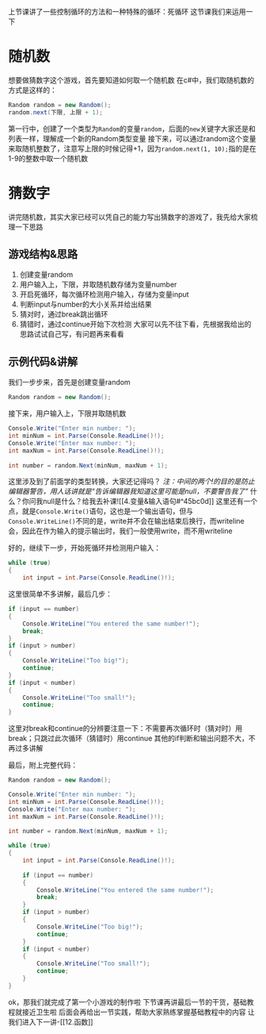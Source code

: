 上节课讲了一些控制循环的方法和一种特殊的循环：死循环
这节课我们来运用一下
# 随机数

想要做猜数字这个游戏，首先要知道如何取一个随机数
在c#中，我们取随机数的方式是这样的：
```csharp
Random random = new Random();
random.next(下限, 上限 + 1);
```
第一行中，创建了一个类型为`Random`的变量`random`，后面的`new`关键字大家还是和列表一样，理解成一个新的Random类型变量
接下来，可以通过random这个变量来取随机整数了，注意写上限的时候记得+1，因为`random.next(1, 10);`指的是在1-9的整数中取一个随机数
# 猜数字

讲完随机数，其实大家已经可以凭自己的能力写出猜数字的游戏了，我先给大家梳理一下思路
## 游戏结构&思路

1. 创建变量random
2. 用户输入上，下限，并取随机数存储为变量number
3. 开启死循环，每次循环检测用户输入，存储为变量input
4. 判断input与number的大小关系并给出结果
5. 猜对时，通过break跳出循环
6. 猜错时，通过continue开始下次检测
大家可以先不往下看，先根据我给出的思路试试自己写，有问题再来看看
## 示例代码&讲解

我们一步步来，首先是创建变量random
```c#
Random random = new Random();
```
接下来，用户输入上，下限并取随机数
```c#
Console.Write("Enter min number: ");  
int minNum = int.Parse(Console.ReadLine()!);  
Console.Write("Enter max number: ");  
int maxNum = int.Parse(Console.ReadLine()!);
  
int number = random.Next(minNum, maxNum + 1);
```
这里涉及到了前面学的类型转换，大家还记得吗？
*注：中间的两个!的目的是防止编辑器警告，用人话讲就是“告诉编辑器我知道这里可能是null，不要警告我了”*
什么？你问我null是什么？给我去补课![[4.变量&输入语句#^45bc0d]]
这里还有一个点，就是`Console.Write()`语句，这也是一个输出语句，但与`Console.WriteLine()`不同的是，write并不会在输出结束后换行，而writeline会，因此在作为输入的提示输出时，我们一般使用write，而不用writeline

好的，继续下一步，开始死循环并检测用户输入：
```c#
while (true)  
{  
    int input = int.Parse(Console.ReadLine()!);
```
这里很简单不多讲解，最后几步：
```c#
if (input == number)  
{  
    Console.WriteLine("You entered the same number!");  
    break;  
}  
if (input > number)  
{  
    Console.WriteLine("Too big!");  
    continue;  
}  
if (input < number)  
{  
    Console.WriteLine("Too small!");  
    continue;  
}
```
这里对break和continue的分辨要注意一下：不需要再次循环时（猜对时）用break；只跳过此次循环（猜错时）用continue
其他的if判断和输出问题不大，不再过多讲解

最后，附上完整代码：
```c#
Random random = new Random();  

Console.Write("Enter min number: ");  
int minNum = int.Parse(Console.ReadLine()!);  
Console.Write("Enter max number: ");  
int maxNum = int.Parse(Console.ReadLine()!);  
  
int number = random.Next(minNum, maxNum + 1);  

while (true)  
{  
    int input = int.Parse(Console.ReadLine()!);
    
    if (input == number)
    {
	    Console.WriteLine("You entered the same number!");  
        break;  
    }    
    if (input > number)  
    {
		Console.WriteLine("Too big!");  
        continue;  
    }    
    if (input < number)  
    {
		Console.WriteLine("Too small!");  
        continue;  
    }
}
```
ok，那我们就完成了第一个小游戏的制作啦
下节课再讲最后一节的干货，基础教程就接近卫生啦
后面会再给出一节实践，帮助大家熟练掌握基础教程中的内容
让我们进入下一讲-[[12.函数]]